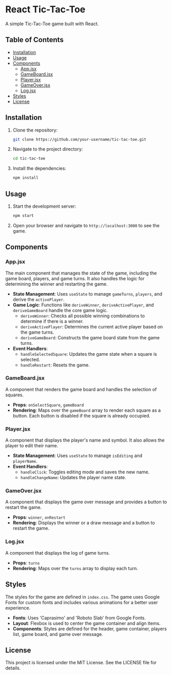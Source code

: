 # React Tic-Tac-Toe

A simple Tic-Tac-Toe game built with React.

## Table of Contents

- [Installation](#installation)
- [Usage](#usage)
- [Components](#components)
  - [App.jsx](#appjsx)
  - [GameBoard.jsx](#gameboardjsx)
  - [Player.jsx](#playerjsx)
  - [GameOver.jsx](#gameoverjsx)
  - [Log.jsx](#logjsx)
- [Styles](#styles)
- [License](#license)

## Installation

1. Clone the repository:
   ```sh
   git clone https://github.com/your-username/tic-tac-toe.git
   ```
2. Navigate to the project directory:
   ```sh
   cd tic-tac-toe
   ```
3. Install the dependencies:
   ```sh
   npm install
   ```

## Usage

1. Start the development server:
   ```sh
   npm start
   ```
2. Open your browser and navigate to `http://localhost:3000` to see the game.

## Components

### App.jsx

The main component that manages the state of the game, including the game board, players, and game turns. It also handles the logic for determining the winner and restarting the game.

- **State Management**: Uses `useState` to manage `gameTurns`, `players`, and derive the `activePlayer`.
- **Game Logic**: Functions like `deriveWinner`, `deriveActivePlayer`, and `deriveGameBoard` handle the core game logic.
  - `deriveWinner`: Checks all possible winning combinations to determine if there is a winner.
  - `deriveActivePlayer`: Determines the current active player based on the game turns.
  - `deriveGameBoard`: Constructs the game board state from the game turns.
- **Event Handlers**:
  - `handleSelectedSquare`: Updates the game state when a square is selected.
  - `handleRestart`: Resets the game.

### GameBoard.jsx

A component that renders the game board and handles the selection of squares.

- **Props**: `onSelectSquare`, `gameBoard`
- **Rendering**: Maps over the `gameBoard` array to render each square as a button. Each button is disabled if the square is already occupied.

### Player.jsx

A component that displays the player's name and symbol. It also allows the player to edit their name.

- **State Management**: Uses `useState` to manage `isEditing` and `playerName`.
- **Event Handlers**:
  - `handleClick`: Toggles editing mode and saves the new name.
  - `handleChangeName`: Updates the player name state.

### GameOver.jsx

A component that displays the game over message and provides a button to restart the game.

- **Props**: `winner`, `onRestart`
- **Rendering**: Displays the winner or a draw message and a button to restart the game.

### Log.jsx

A component that displays the log of game turns.

- **Props**: `turns`
- **Rendering**: Maps over the `turns` array to display each turn.

## Styles

The styles for the game are defined in `index.css`. The game uses Google Fonts for custom fonts and includes various animations for a better user experience.

- **Fonts**: Uses 'Caprasimo' and 'Roboto Slab' from Google Fonts.
- **Layout**: Flexbox is used to center the game container and align items.
- **Components**: Styles are defined for the header, game container, players list, game board, and game over message.

## License

This project is licensed under the MIT License. See the LICENSE file for details.
